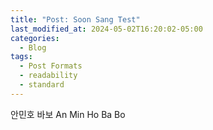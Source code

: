 ```yaml
---
title: "Post: Soon Sang Test"
last_modified_at: 2024-05-02T16:20:02-05:00
categories:
  - Blog
tags:
  - Post Formats
  - readability
  - standard
---
```


안민호 바보 An Min Ho Ba Bo
